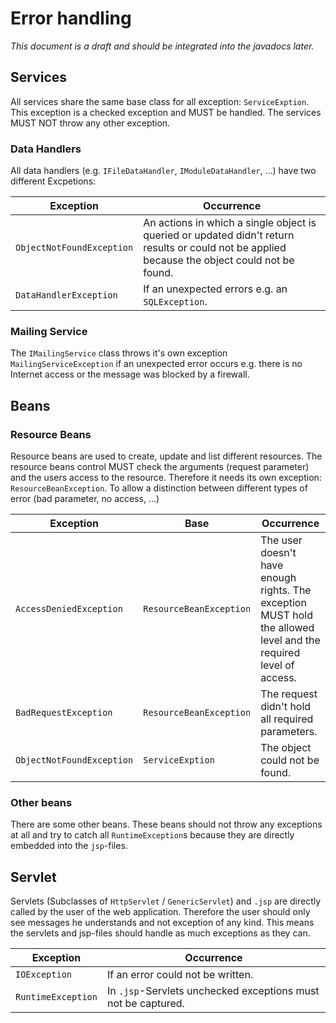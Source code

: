 # Error handling

*This document is a draft and should be integrated into the javadocs later.*

## Services
All services share the same base class for all exception: `ServiceExption`.
This exception is a checked exception and MUST be handled.
The services MUST NOT throw any other exception.

### Data Handlers
All data handlers (e.g. `IFileDataHandler`, `IModuleDataHandler`, ...)  have two different Excpetions:

| Exception                 | Occurrence                         |
| ------------------------- | ---------------------------------- |
| `ObjectNotFoundException` | An actions in which a single object is queried or updated didn't return results or could not be applied because the object could not be found. |
| `DataHandlerException`    | If an unexpected errors e.g. an `SQLException`. |

### Mailing Service
The `IMailingService` class throws it's own exception `MailingServiceException` if an unexpected error occurs
e.g. there is no Internet access or the message was blocked by a firewall.

## Beans

### Resource Beans
Resource beans are used to create, update and list different resources.
The resource beans control MUST check the arguments (request parameter) and the users access to the resource.
Therefore it needs its own exception: `ResourceBeanException`.
To allow a distinction between different types of error (bad parameter, no access, ...)

| Exception                 | Base                    | Occurrence                         |
| ------------------------- | ----------------------- | ---------------------------------- |
| `AccessDeniedException`   | `ResourceBeanException` | The user doesn't have enough rights. The exception MUST hold the allowed level and the required level of access. |
| `BadRequestException`     | `ResourceBeanException` | The request didn't hold all required parameters. |
| `ObjectNotFoundException` | `ServiceExption`        | The object could not be found. |

### Other beans

There are some other beans. These beans should not throw any exceptions at all and try to catch all `RuntimeException`s because they are directly embedded into the `jsp`-files.


## Servlet
Servlets (Subclasses of `HttpServlet` / `GenericServlet`) and `.jsp` are directly called by the user of the web application.
Therefore the user should only see messages he understands and not exception of any kind. This means the servlets and jsp-files
should handle as much exceptions as they can.

| Exception          | Occurrence                        |
| ------------------ | --------------------------------- |
| `IOException`      | If an error could not be written. |
| `RuntimeException` | In `.jsp`-Servlets unchecked exceptions must not be captured. |
